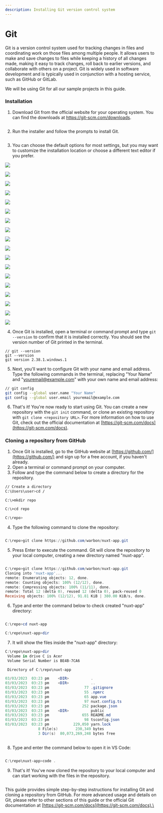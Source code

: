 ```yaml
---
description: Installing Git version control system
---
```


# Git

Git is a version control system used for tracking changes in files and coordinating work on those files among multiple people. It allows users to make and save changes to files while keeping a history of all changes made, making it easy to track changes, roll back to earlier versions, and collaborate with others on a project. Git is widely used in software development and is typically used in conjunction with a hosting service, such as GitHub or GitLab.

We will be using Git for all our sample projects in this guide.

### Installation

1. Download Git from the official website for your operating system. You can find the downloads at https://git-scm.com/downloads.

<figure><img src=".gitbook/assets/02.png" alt=""><figcaption></figcaption></figure>

2. Run the installer and follow the prompts to install Git.

<figure><img src=".gitbook/assets/image (18).png" alt=""><figcaption></figcaption></figure>

3. &#x20;You can choose the default options for most settings, but you may want to customize the installation location or choose a different text editor if you prefer.

![](<.gitbook/assets/image (3) (2).png>)

![](<.gitbook/assets/image (9) (1) (1).png>)

![](<.gitbook/assets/image (8) (1).png>)

![](<.gitbook/assets/image (1) (2).png>)

![](<.gitbook/assets/image (11) (1) (1).png>)

![](<.gitbook/assets/image (5) (1) (2).png>)

![](<.gitbook/assets/image (16) (1).png>)

![](<.gitbook/assets/image (4) (2).png>)

![](<.gitbook/assets/image (15) (1).png>)

![](<.gitbook/assets/image (7) (1).png>)

![](<.gitbook/assets/image (20).png>)

![](<.gitbook/assets/image (14) (1).png>)

![](<.gitbook/assets/image (17) (1).png>)

![](<.gitbook/assets/image (12) (1).png>)

![](<.gitbook/assets/image (13) (1).png>)

![](<.gitbook/assets/image (6) (1).png>)

![](<.gitbook/assets/image (21) (1).png>)

![](<.gitbook/assets/image (2) (2) (1).png>)

4. Once Git is installed, open a terminal or command prompt and type `git --version` to confirm that it is installed correctly. You should see the version number of Git printed in the terminal.

```shell
// git --version
git --version
git version 2.38.1.windows.1
```

5. Next, you'll want to configure Git with your name and email address. Type the following commands in the terminal, replacing "Your Name" and "[youremail@example.com](mailto:youremail@example.com)" with your own name and email address:

```bash
// git config
git config --global user.name "Your Name"
git config --global user.email youremail@example.com

```

6. That's it! You're now ready to start using Git. You can create a new repository with the `git init` command, or clone an existing repository with `git clone <repository URL>`. For more information on how to use Git, check out the official documentation at [https://git-scm.com/docs](https://git-scm.com/docs).

### Cloning a repository from GitHub

1. Once Git is installed, go to the GitHub website at [https://github.com/](https://github.com/) and sign up for a free account, if you haven't already.
2. Open a terminal or command prompt on your computer.
3. Follow and type the command below to create a directory for the repository.

```sh
// Create a directory
C:\Users\user>cd /

C:\>mkdir repo

C:\>cd repo

C:\repo>

```

4. Type the following command to clone the repository:

```powershell

C:\repo>git clone https://github.com/warbon/nuxt-app.git

```

5. Press Enter to execute the command. Git will clone the repository to your local computer, creating a new directory named "nuxt-app".

```powershell

C:\repo>git clone https://github.com/warbon/nuxt-app.git
Cloning into 'nuxt-app'...
remote: Enumerating objects: 12, done.
remote: Counting objects: 100% (12/12), done.
remote: Compressing objects: 100% (11/11), done.
remote: Total 12 (delta 0), reused 12 (delta 0), pack-reused 0
Receiving objects: 100% (12/12), 91.81 KiB | 380.00 KiB/s, done.

```

6. Type and enter the command below to check created "nuxt-app" directory:

```powershell

C:\repo>cd nuxt-app

C:\repo\nuxt-app>dir

```

7. It will show the files inside the "nuxt-app" directory:

```powershell
C:\repo\nuxt-app>dir
 Volume in drive C is Acer
 Volume Serial Number is BE4B-7CA6

 Directory of C:\repo\nuxt-app

03/03/2023  03:23 pm    <DIR>          .
03/03/2023  03:23 pm    <DIR>          ..
03/03/2023  03:23 pm                77 .gitignore
03/03/2023  03:23 pm                55 .npmrc
03/03/2023  03:23 pm                65 app.vue
03/03/2023  03:23 pm                97 nuxt.config.ts
03/03/2023  03:23 pm               252 package.json
03/03/2023  03:23 pm    <DIR>          public
03/03/2023  03:23 pm               655 README.md
03/03/2023  03:23 pm                98 tsconfig.json
03/03/2023  03:23 pm           229,050 yarn.lock
               8 File(s)        230,349 bytes
               3 Dir(s)  80,073,269,248 bytes free
               
```

8. Type and enter the command below to open it in VS Code:

```powershell

C:\repo\nuxt-app>code .

```

9. That's it! You've now cloned the repository to your local computer and can start working with the files in the repository.

<figure><img src=".gitbook/assets/image (1) (2) (1).png" alt=""><figcaption></figcaption></figure>



This guide provides simple step-by-step instructions for installing Git and cloning a repository from GitHub. For more advanced usage and details on Git, please refer to other sections of this guide or the official Git documentation at [https://git-scm.com/docs](https://git-scm.com/docs).\


